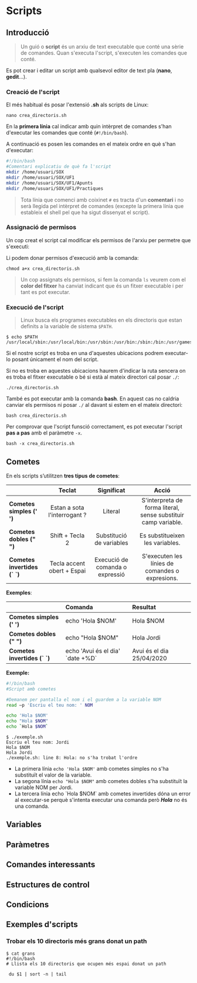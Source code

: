 # Scripts

## Introducció

> Un guió o **script** és un arxiu de text executable que conté una sèrie de comandes. Quan s'executa l'script, s'executen les comandes que conté.

Es pot crear i editar un script amb qualsevol editor de text pla \(**nano**, **gedit**...\).

### Creació de l'script

El més habitual és posar l'extensió **.sh** als scripts de Linux:

`nano crea_directoris.sh`

En la **primera línia** cal indicar amb quin intèrpret de comandes s'han d'executar les comandes que conté \(`#!/bin/bash`\).

A continuació es posen les comandes en el mateix ordre en què s'han d'executar:

```bash
#!/bin/bash
#Comentari explicatiu de què fa l'script
mkdir /home/usuari/SOX
mkdir /home/usuari/SOX/UF1
mkdir /home/usuari/SOX/UF1/Apunts
mkdir /home/usuari/SOX/UF1/Practiques
```

> Tota línia que comenci amb coixinet `#` es tracta d'un **comentari** i no serà llegida pel intèrpret de comandes \(excepte la primera línia que estableix el shell pel que ha sigut dissenyat el script\).

### Assignació de permisos

Un cop creat el script cal modificar els permisos de l'arxiu per permetre que s'executi:

Li podem donar permisos d'execució amb la comanda:

```text
chmod a+x crea_directoris.sh
```

> Un cop assignats els permisos, si fem la comanda `ls` veurem com el **color del fitxer** ha canviat indicant que és un fitxer executable i per tant es pot executar.

### Execució de l'script

> Linux busca els programes executables en els directoris que estan definits a la variable de sistema `$PATH`.

```text
$ echo $PATH
/usr/local/sbin:/usr/local/bin:/usr/sbin:/usr/bin:/sbin:/bin:/usr/games:/usr/local/games
```

Si el nostre script es troba en una d'aquestes ubicacions podrem executar-lo posant únicament el nom del script.

Si no es troba en aquestes ubicacions haurem d'indicar la ruta sencera on es troba el fitxer executable o bé si està al mateix directori cal posar `./`:

```text
./crea_directoris.sh
```

També es pot executar amb la comanda **bash**. En aquest cas no caldria canviar els permisos ni posar `./` al davant si estem en el mateix directori:

```text
bash crea_directoris.sh
```

Per comprovar que l'script funsció correctament, es pot executar l'script **pas a pas** amb el paràmetre `-x`.

```text
bash -x crea_directoris.sh
```

## Cometes

En els scripts s’utilitzen **tres tipus de cometes**:

|  | Teclat | Significat | Acció |
| :--- | :---: | :---: | :---: |
| **Cometes simples \(' '\)** | Estan a sota l'interrogant ? | Literal | S'interpreta de forma literal, sense substituir camp variable. |
| **Cometes dobles \(" "\)** | Shift + Tecla 2 | Substitució de variables | Es substitueixen les variables. |
| **Cometes invertides \(\` \`\)** | Tecla accent obert + Espai | Execució de comanda o expressió | S'executen les línies de comandes o expresions. |

**Exemples**:

|  | Comanda | Resultat |
| :--- | :--- | :--- |
| **Cometes simples \(' '\)** | echo 'Hola $NOM' | Hola $NOM |
| **Cometes dobles \(" "\)** | echo "Hola $NOM" | Hola Jordi |
| **Cometes invertides \(\` \`\)** | echo 'Avui és el dia' \`date +%D\` | Avui és el dia 25/04/2020 |

**Exemple:**

```bash
#!/bin/bash
#Script amb cometes

#Demanem per pantalla el nom i el guardem a la variable NOM
read –p 'Escriu el teu nom: ' NOM

echo 'Hola $NOM'
echo "Hola $NOM"
echo `Hola $NOM`
```

```text
$ ./exemple.sh
Escriu el teu nom: Jordi
Hola $NOM
Hola Jordi
./exemple.sh: line 8: Hola: no s'ha trobat l'ordre
```

* La primera línia `echo 'Hola $NOM'` amb cometes simples no s'ha substituït el valor de la variable.
* La segona línia `echo "Hola $NOM"` amb cometes dobles s'ha substituït la variable NOM per Jordi.
* La tercera línia echo  \`Hola $NOM\` amb cometes invertides dóna un error al executar-se perquè s'intenta executar una comanda però _**Hola**_ no és una comanda.

## Variables

## Paràmetres

## Comandes interessants

## Estructures de control

## Condicions

## Exemples d'scripts

### Trobar els 10 directoris més grans donat un path

```text
$ cat grans
#!/bin/bash
# Llista els 10 directoris que ocupen més espai donat un path

 du $1 | sort -n | tail
```

